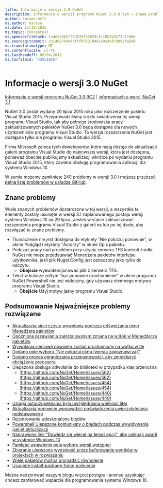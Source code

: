 ```yaml
---
title: Informacje o wersji 3.0 NuGet
description: Informacje o wersji programu NuGet 3.0.0 tym — znane problemy, poprawki, funkcje dodane i DCRs.
author: karann-msft
ms.author: karann
ms.date: 11/11/2016
ms.topic: conceptual
ms.openlocfilehash: 1ade2b5b5ff7d57d756829c1c1853b5573c17d6d
ms.sourcegitcommit: 1d1406764c6af5fb7801d462e0c4afc9092fa569
ms.translationtype: MT
ms.contentlocale: pl-PL
ms.lasthandoff: 09/04/2018
ms.locfileid: "43551866"
---
```

# <a name="nuget-30-release-notes"></a>Informacje o wersji 3.0 NuGet

[Informacje o wersji programu NuGet 3.0 RC2](../release-notes/nuget-3.0-RC2.md) | [informacjach o wersji NuGet 3.1](../release-notes/nuget-3.1.md)

NuGet 3.0 został wydany 20 lipca 2015 roku jako rozszerzenie pakietu Visual Studio 2015. Przeprowadziliśmy się do świadczenia tej wersji programu Visual Studio, tak aby pełnego środowiska pracy zaktualizowanych pakietów NuGet 3.0 będą dostępne dla nowych użytkowników programu Visual Studio. Ta wersja rozszerzenia NuGet jest dostępna tylko dla programu Visual Studio 2015.

Firma Microsoft zaleca tych deweloperów, które mają dostęp do aktualizacji galerii programu Visual Studio do najnowszej wersji, która jest dostępna, ponieważ obecnie publikujemy aktualizacji wkrótce po wydaniu programu Visual Studio 2015, który zawiera obsługę programowania aplikacji dla systemu Windows 10.

W sumie możemy zamknięte 240 problemy w wersji 3.0 i możesz przejrzeć [pełną listę problemów w usłudze GitHub](https://github.com/NuGet/Home/issues?q=milestone%3A3.0.0-RTM+is%3Aclosed).

## <a name="known-issues"></a>Znane problemy

Wiele znanych problemów dostarczone w tej wersji, a wszystkie te elementy zostały usunięte w wersji 3.1 zaplanowanego postoju wersji systemu Windows 10 na 29 lipca.  Jesteś w stanie zaktualizować rozszerzenia programu Visual Studio z galerii na lub po tej dacie, aby rozwiązać te znane problemy.

*  Tłumaczenie nie jest dostępna do etykiety "Nie pokazuj ponownie", w oknie Podgląd i etykiety "Autorzy" w oknie Opis pakietu.
*  Podczas pracy nad projektem przy użyciu serwera TFS kontroli źródła NuGet nie może przedstawiać Menedżera pakietów interfejsu użytkownika, jeśli plik Nuget.Config jest oznaczony jako tylko do odczytu.
   * **Obejście** wyewidencjonować plik z serwera TFS.
*  Tekst w kolorze żółtym "bar ponowne uruchomienie" w oknie programu NuGet Powershell nie jest widoczny, gdy używasz ciemnego motywu programu Visual Studio.
   * **Obejście** Użyj motyw jasny programu Visual Studio.


## <a name="summary-of-top-issues-resolved"></a>Podsumowanie Najważniejsze problemy rozwiązane

* [Aktualizacja sieci częste wywołania podczas odświeżania okno Menedżera pakietów](https://github.com/NuGet/Home/issues/515)
* [Opóźnione przewijania zainstalowanym zmiana na widok w Menedżerze pakietów](https://github.com/NuGet/Home/issues/519)
* [Wywołania sieciowe powinien zostać uruchomiony na wątku w tle](https://github.com/NuGet/Home/issues/516)
* [Dodano pole wyboru "Nie pokazuj okna (wersja zapoznawcza)"](https://github.com/NuGet/Home/issues/566)
* [Dodano proces ograniczania przepustowości, aby zmniejszyć obciążenie procesora](https://github.com/NuGet/Home/issues/356)
* Ulepszona obsługa odwołanie do biblioteki w przypadku klas przenośna
    * [https://github.com/NuGet/Home/issues/562](https://github.com/NuGet/Home/issues/562)
    * [https://github.com/NuGet/Home/issues/454](https://github.com/NuGet/Home/issues/454)
    * [https://github.com/NuGet/Home/issues/440](https://github.com/NuGet/Home/issues/440)
* [Usługa autouzupełniania była uwzględniana wielkość liter](https://github.com/NuGet/Home/issues/198)
* [Aktualizacja ponownie wprowadzić poświadczenia uwierzytelniania podstawowego](https://github.com/NuGet/Home/issues/456)
* [Rejestrowanie udoskonalone błędów](https://github.com/NuGet/Home/issues/407)
* [Powershell Ulepszone komunikaty o błędach podczas wywoływania pakiet aktualizacji](https://github.com/NuGet/Home/issues/5)
* [Naprawiono link "Dowiedz się więcej na temat opcji", aby uniknąć awarii w systemie Windows 10](https://github.com/NuGet/Home/issues/822)
* [Pamiętaj ustawienie pola wyboru wersji wstępnej](https://github.com/NuGet/Home/issues/732)
* [Zbieranie ulepszoną wydajność przez buforowanie wyników w projektach w rozwiązaniu](https://github.com/NuGet/Home/issues/721)
* [Wiele pakietów można gromadzić równolegle](https://github.com/NuGet/Home/issues/713)
* [Usunięte install-package-force polecenia](https://github.com/NuGet/Home/issues/697)

Można nadzorować [naszym blogu](http://blog.nuget.org) więcej postępu i anonse uzyskując chcesz zaoferować wsparcie dla programowania systemu Windows 10.